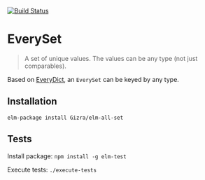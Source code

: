 [![Build Status](https://travis-ci.org/Gizra/elm-all-set.svg?branch=master)](https://travis-ci.org/Gizra/elm-all-set)

EverySet
========

> A set of unique values. The values can be any type (not just comparables).

Based on [EveryDict](http://package.elm-lang.org/packages/eeue56/elm-all-dict/latest), an `EverySet` can be keyed by any type.


## Installation

`elm-package install Gizra/elm-all-set`

## Tests

Install package: `npm install -g elm-test`

Execute tests: `./execute-tests`
